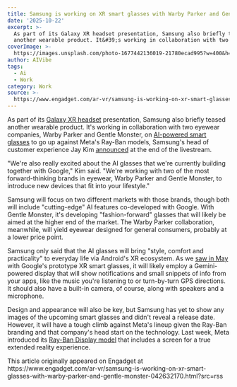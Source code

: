 ```yaml
---
title: Samsung is working on XR smart glasses with Warby Parker and Gentle Monster
date: '2025-10-22'
excerpt: >-
  As part of its Galaxy XR headset presentation, Samsung also briefly teased
  another wearable product. It&#39;s working in collaboration with two eyewea...
coverImage: >-
  https://images.unsplash.com/photo-1677442136019-21780ecad995?w=400&h=200&fit=crop&auto=format
author: AIVibe
tags:
  - Ai
  - Work
category: Work
source: >-
  https://www.engadget.com/ar-vr/samsung-is-working-on-xr-smart-glasses-with-warby-parker-and-gentle-monster-042632170.html?src=rss
---
```

<p>As part of its <a data-i13n="cpos:1;pos:1" href="https://www.engadget.com/ar-vr/google-and-samsungs-first-android-xr-headset-is-the-1800-galaxy-xr-020004449.html">Galaxy XR headset</a> presentation, Samsung also briefly teased another wearable product. It&#39;s working in collaboration with two eyewear companies, Warby Parker and Gentle Monster, on <a data-i13n="cpos:2;pos:1" href="https://news.samsung.com/global/introducing-galaxy-xr-opening-new-worlds#:~:text=As%20part%20of%20its,play%20into%20daily%20life.">AI-powered smart glasses</a> to go up against Meta&#39;s Ray-Ban models, Samsung&#39;s head of customer experience Jay Kim <a data-i13n="cpos:3;pos:1" href="https://youtu.be/ITXJquX9FqM?t=6714">announced</a> at the end of the livestream.&nbsp;</p>
<p>&quot;We&#39;re also really excited about the AI glasses that we&#39;re currently building together with Google,&quot; Kim said. &quot;We&#39;re working with two of the most forward-thinking brands in eyewear, Warby Parker and Gentle Monster, to introduce new devices that fit into your lifestyle.&quot;</p>
<span id="end-legacy-contents"></span><p>Samsung will focus on two different markets with those brands, though both will include &quot;cutting-edge&quot; AI features co-developed with Google. With Gentle Monster, it&#39;s developing &quot;fashion-forward&quot; glasses that will likely be aimed at the higher end of the market. The Warby Parker collaboration, meanwhile, will yield eyewear designed for general consumers, probably at a lower price point.&nbsp;</p>
<p>Samsung only said that the AI glasses will bring &quot;style, comfort and practicality&quot; to everyday life via Android&#39;s XR ecosystem. As we <a data-i13n="cpos:4;pos:1" href="https://www.engadget.com/ar-vr/google-xr-glasses-hands-on-lightweight-but-with-a-limited-field-of-view-213940554.html">saw in May</a> with Google&#39;s prototype XR smart glasses, it will likely employ a Gemini-powered display that will show notifications and small snippets of info from your apps, like the music you&#39;re listening to or turn-by-turn GPS directions. It should also have a built-in camera, of course, along with speakers and a microphone.&nbsp;</p>
<p>Design and appearance will also be key, but Samsung has yet to show any images of the upcoming smart glasses and didn&#39;t reveal a release date. However, it will have a tough climb against Meta&#39;s lineup given the Ray-Ban branding and that company&#39;s head start on the technology. Last week, Meta introduced  its <a data-i13n="cpos:5;pos:1" href="https://www.engadget.com/wearables/meta-ray-ban-display-review-chunky-frames-with-impressive-abilities-193127070.html">Ray-Ban Display model</a> that includes a screen for a true extended reality experience.&nbsp;</p>This article originally appeared on Engadget at https://www.engadget.com/ar-vr/samsung-is-working-on-xr-smart-glasses-with-warby-parker-and-gentle-monster-042632170.html?src=rss

